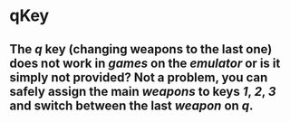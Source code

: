 # qKey
## The *q* key (changing weapons to the last one) does not work in *games* on the *emulator* or is it simply not provided? Not a problem, you can safely assign the main *weapons* to keys *1*, *2*, *3* and switch between the last *weapon* on *q*.
